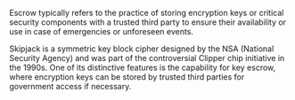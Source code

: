 Escrow typically refers to the practice of storing encryption keys or critical security components with a trusted third party to ensure their availability or use in case of emergencies or unforeseen events.

Skipjack is a symmetric key block cipher designed by the NSA (National Security Agency) and was part of the controversial Clipper chip initiative in the 1990s. One of its distinctive features is the capability for key escrow, where encryption keys can be stored by trusted third parties for government access if necessary.
